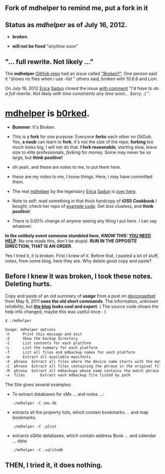 Fork of __mdhelper__ to remind me, put a fork in it
---------------------------------------

Status as _mdhelper_ as of July 16, 2012.
----------


* __broken__.


* __will not be fixed__ &quot;_anytime soon_&quot;


## &quot;... full rewrite. Not likely ...&quot;
The __mdhelper__ [GitHub repo](https://github.com/erica/mdhelper) had an issue called [&quot;Broken?&quot;](https://github.com/erica/mdhelper/issues/1). One person said it &quot;shows no files when i use _-list_ &quot; others said, broken with 10.6.6 and Lion.


On July 16, 2012 [Erica](http://ericasadun.com) [Sadun](https://github.com/erica) closed the issue [with comment](https://github.com/erica/mdhelper/issues/1#issuecomment-7021822) &quot;_I&#x27;d have to do a full rewrite. Not likely with time constraints any time soon... Sorry. :(_ &quot;.


# [mdhelper](https://github.com/erica/mdhelper) is [b0rked](https://github.com/erica/mdhelper/issues/1#issuecomment-7021822).


* __Bummer__: It&#x27;s Broken.


* This is a __fork__ for one purpose:  Everyone __forks__ each other on GitGub. Yes, __a noob__ can learn to __fork__, it's not the size of the repo, __forking__ too much looks big, I will not do that. __I fork reasonable__, starting slow, leave size to elite professionals, _forking_ for money. Some may never be so large, but __think positive!__


* oh yeah, and these are notes to me, to put them here.


* these are my notes to me, I loose things. Here, I may have committed them.


* The real [mdhelper](https://github.com/erica/mdhelper) by the legendary [Erica](https://github.com/erica) [Sadun](http://ericasadun.com/) is [over here](https://github.com/erica/mdhelper).


* Note to self: read something in that thick _hardcopy_ of __iOS5 Cookbook__ I bought, check her repo of [example code](https://github.com/erica/iOS-5-Cookbook). Get _less_ clueless, and __think positive__!


* There is 0.00% change of anyone seeing any thing I put here. I can say whatever.


__In the unlikely event someone stumbled here__, ___KNOW THIS:___ [__YOU NEED HELP__](https://help.github.com/). No one reads this, don't be stupid. __RUN IN THE OPPOSITE DIRECTION, THAT IS AN ORDER__.


Yes I tried it, it is broken. First I knew of it. Before that, I pasted a lot of stuff, notes, from some blog, here they are. Why delete good copy and paste?


## Before I knew it was broken, I took these notes. Deleting hurts.


Copy and paste of an old summary of ___usage___ from a post on [devicegadget](http://www.devicegadget.com/iphone/backup-iphone.html) from May 9, 2011 __uses the old short commands__. The information, _unknown reliability_, but [__the blog__](http://www.devicegadget.com/iphone/backup-iphone.html) __looks cool and expert__. &#x28; The source code shows the help info changed, maybe this was useful once : &#x28;



``` bash
$ ./mdhelper

Usage: mdhelper options
-h		Print this message and exit
-d		Show the backup directory
-l		List contents for each platform
-L		List the summary for each platform
-f		List all files and mdbackup names for each platform
-m		Extract all available manifests
-X	phrase	Extract all files where the device name starts with the match phrase
-C	phrase	Extract all files containing the phrase in the original filename
-M	phrase	Extract all mdbackups whose name contains the match phrase
-x	files		Extract each mdbackup file listed by path
```


The Site gives several examples:


* To extract databases for sMs ... and notes ...:


    `./mdhelper -C sms.db`


* extracts all the property lists, which contain bookmarks ... and map bookmarks.


    `./mdhelper -C .plist`


* extracts sQlite databases, which contain address Book ... and calendar ... data:


    `./mdhelper -C .sqlitedb`


## THEN, I tried it, it does nothing.

